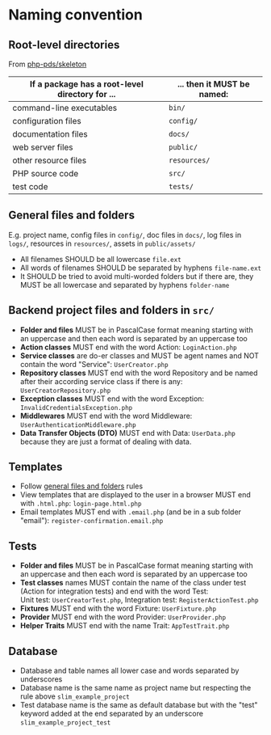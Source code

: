 # Naming convention

## Root-level directories
From [php-pds/skeleton](https://github.com/php-pds/skeleton)

If a package has a root-level directory for ... |	... then it MUST be named:
--- | ---
command-line executables	| `bin/`
configuration files	| `config/`
documentation files	| `docs/`
web server files	| `public/`
other resource files	| `resources/`
PHP source code	| `src/`
test code	| `tests/`

## General files and folders
E.g. project name, config files in `config/`, doc files in `docs/`, log files in `logs/`, resources in 
`resources/`, assets in `public/assets/`
* All filenames SHOULD be all lowercase `file.ext`
* All words of filenames SHOULD be separated by hyphens `file-name.ext`
* It SHOULD be tried to avoid multi-worded folders but if there are, they MUST be all lowercase 
and separated by hyphens `folder-name`

## Backend project files and folders in `src/`
* **Folder and files** MUST be in PascalCase format meaning starting with an uppercase and then each word 
is separated by an uppercase too
* **Action classes** MUST end with the word Action: `LoginAction.php`
* **Service classes** are do-er classes and MUST be agent names and NOT contain the word "Service": 
`UserCreator.php`
* **Repository classes** MUST end with the word Repository and be named after their according
  service class if there is any: `UserCreatorRepository.php`
* **Exception classes** MUST end with the word Exception: `InvalidCredentialsException.php`
* **Middlewares** MUST end with the word Middleware: `UserAuthenticationMiddleware.php`
* **Data Transfer Objects (DTO)** MUST end with Data: `UserData.php` because they are just a format of 
dealing with data.
  
## Templates
* Follow [general files and folders](#General-files-and-folders) rules
* View templates that are displayed to the user in a browser MUST end with `.html.php`:
  `login-page.html.php`
* Email templates MUST end with `.email.php` (and be in a sub folder "email"):
  `register-confirmation.email.php`
  
## Tests 
* **Folder and files** MUST be in PascalCase format meaning starting with an uppercase and then each word
  is separated by an uppercase too
* **Test classes** names MUST contain the name of the class under test (Action for integration tests) 
  and end with the word Test:  
  Unit test: `UserCreatorTest.php`, Integration test: `RegisterActionTest.php`
* **Fixtures** MUST end with the word Fixture: `UserFixture.php`
* **Provider** MUST end with the word Provider: `UserProvider.php`
* **Helper Traits** MUST end with the name Trait: `AppTestTrait.php`

## Database
* Database and table names all lower case and words separated by underscores
* Database name is the same name as project name but respecting the rule above `slim_example_project`
* Test database name is the same as default database but with the "test" keyword added at the end
  separated by an underscore `slim_example_project_test`
